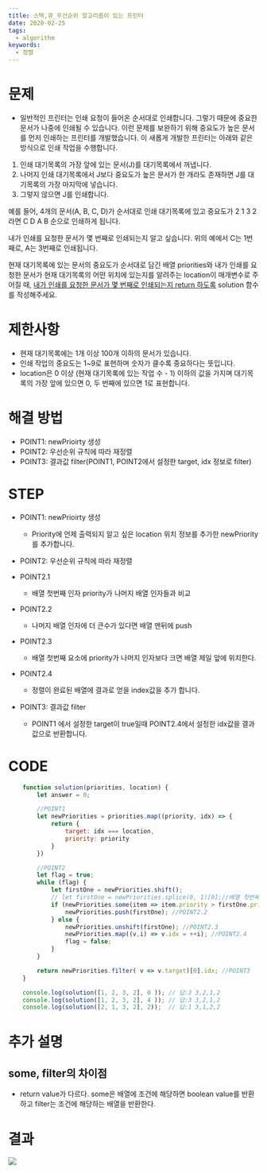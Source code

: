 ```yaml
---
title: 스택,큐_우선순위 알고리즘이 있는 프린터
date: 2020-02-25
tags:
  - algorithm
keywords:
  - 정렬
---
```


# 문제 
* 일반적인 프린터는 인쇄 요청이 들어온 순서대로 인쇄합니다. 그렇기 때문에 중요한 문서가 나중에 인쇄될 수 있습니다. 
이런 문제를 보완하기 위해 중요도가 높은 문서를 먼저 인쇄하는 프린터를 개발했습니다.
이 새롭게 개발한 프린터는 아래와 같은 방식으로 인쇄 작업을 수행합니다.

1. 인쇄 대기목록의 가장 앞에 있는 문서(J)를 대기목록에서 꺼냅니다.
2. 나머지 인쇄 대기목록에서 J보다 중요도가 높은 문서가 한 개라도 존재하면 J를 대기목록의 가장 마지막에 넣습니다.
3. 그렇지 않으면 J를 인쇄합니다.

예를 들어, 4개의 문서(A, B, C, D)가 순서대로 인쇄 대기목록에 있고 중요도가 2 1 3 2 라면 C D A B 순으로 인쇄하게 됩니다.

내가 인쇄를 요청한 문서가 몇 번째로 인쇄되는지 알고 싶습니다. 위의 예에서 C는 1번째로, A는 3번째로 인쇄됩니다.

현재 대기목록에 있는 문서의 중요도가 순서대로 담긴 배열 priorities와 내가 인쇄를 요청한 문서가 현재 대기목록의 어떤 위치에 있는지를 알려주는 location이 매개변수로 주어질 때, 
<u>내가 인쇄를 요청한 문서가 몇 번째로 인쇄되는지 return 하도록</u> solution 함수를 작성해주세요.

# 제한사항
* 현재 대기목록에는 1개 이상 100개 이하의 문서가 있습니다.
* 인쇄 작업의 중요도는 1~9로 표현하며 숫자가 클수록 중요하다는 뜻입니다.
* location은 0 이상 (현재 대기목록에 있는 작업 수 - 1) 이하의 값을 가지며 대기목록의 가장 앞에 있으면 0, 두 번째에 있으면 1로 표현합니다.

# 해결 방법 
* POINT1: newPrioirty 생성
* POINT2: 우선순위 규칙에 따라 재정렬 
* POINT3: 결과값 filter(POINT1, POINT2에서 설정한 target, idx 정보로 filter)

# STEP
* POINT1: newPrioirty 생성
    - Priority에 언제 출력되지 알고 싶은 location 위치 정보를 추가한 newPriority를 추가합니다.

* POINT2: 우선순위 규칙에 따라 재정렬 
* POINT2.1
    - 배열 첫번째 인자 priority가 나머지 배열 인자들과 비교
* POINT2.2
    - 나머지 배열 인자에 더 큰수가 있다면 배열 맨뒤에 push
* POINT2.3
    - 배열 첫번째 요소에 priority가 나머지 인자보다 크면 배열 제일 앞에 위치한다.
* POINT2.4
    - 정렬이 완료된 배열에 결과로 얻을 index값을 추가 합니다.

* POINT3: 결과값 filter
    - POINT1 에서 설정한 target이 true일때 POINT2.4에서 설정한 idx값을 결과 값으로 반환합니다.

# CODE
```js
    function solution(priorities, location) {
        let answer = 0;

        //POINT1
        let newPriorities = priorities.map((priority, idx) => {
            return {
                target: idx === location,
                priority: priority
            }
        })

        //POINT2
        let flag = true;
        while (flag) {
            let firstOne = newPriorities.shift();
            // let firstOne = newPriorities.splice(0, 1)[0];//배열 첫번째 인자 빼내기
            if (newPriorities.some(item => item.priority > firstOne.priority)) { //POINT2.1
                newPriorities.push(firstOne); //POINT2.2
            } else {
                newPriorities.unshift(firstOne); //POINT2.3
                newPriorities.map((v,i) => v.idx = ++i); //POINT2.4
                flag = false;
            }                 
        }

        return newPriorities.filter( v => v.target)[0].idx; //POINT3
    }

    console.log(solution([1, 2, 3, 2], 0 )); // 답:3 3,2,1,2 
    console.log(solution([1, 2, 3, 2], 4 )); // 답:3 3,2,1,2 
    console.log(solution([2, 1, 3, 2], 2));  // 답:1 3,1,2,2
```

# 추가 설명
## some, filter의 차이점 
* return value가 다르다. some은 배열에 조건에 해당하면 boolean value를 반환하고 filter는 조건에 해당하는 배열을 반환한다.


# 결과
![](result.png)
